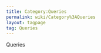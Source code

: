 ```yaml
---
title: Category:Queries
permalink: wiki/Category%3AQueries
layout: tagpage
tag: Queries
---
```


Queries

